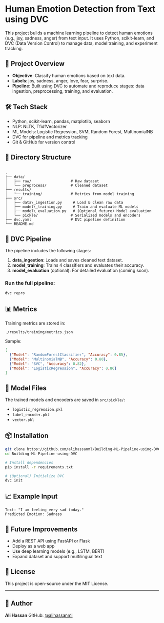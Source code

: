 # Human Emotion Detection from Text using DVC

This project builds a machine learning pipeline to detect human emotions (e.g., joy, sadness, anger) from text input. It uses Python, scikit-learn, and DVC (Data Version Control) to manage data, model training, and experiment tracking.

## 📌 Project Overview

- **Objective**: Classify human emotions based on text data.
- **Labels**: joy, sadness, anger, love, fear, surprise.
- **Pipeline**: Built using [DVC](https://dvc.org/) to automate and reproduce stages: data ingestion, preprocessing, training, and evaluation.

## 🛠️ Tech Stack

- Python, scikit-learn, pandas, matplotlib, seaborn
- NLP: NLTK, TfidfVectorizer
- ML Models: Logistic Regression, SVM, Random Forest, MultinomialNB
- DVC for pipeline and metrics tracking
- Git & GitHub for version control

## 📂 Directory Structure

```

.
├── data/
│   ├── raw/                  # Raw dataset
│   └── preprocess/           # Cleaned dataset
├── results/
│   └── training/             # Metrics from model training
├── src/
│   ├── data\_ingestion.py     # Load & clean raw data
│   ├── model\_training.py     # Train and evaluate ML models
│   ├── model\_evaluation.py   # (Optional future) Model evaluation
│   └── pickle/               # Serialized models and encoders
├── dvc.yaml                  # DVC pipeline definition
└── README.md

````

## 🔁 DVC Pipeline

The pipeline includes the following stages:

1. **data_ingestion**: Loads and saves cleaned text dataset.
2. **model_training**: Trains 4 classifiers and evaluates their accuracy.
3. **model_evaluation** (optional): For detailed evaluation (coming soon).

### Run the full pipeline:
```bash
dvc repro
````

## 📊 Metrics

Training metrics are stored in:

```
./results/training/metrics.json
```

Sample:

```json
[
  {"Model": "RandomForestClassifier", "Accuracy": 0.85},
  {"Model": "MultinomialNB", "Accuracy": 0.80},
  {"Model": "SVC", "Accuracy": 0.82},
  {"Model": "LogisticRegression", "Accuracy": 0.86}
]
```

## 💾 Model Files

The trained models and encoders are saved in `src/pickle/`:

* `logistic_regression.pkl`
* `label_encoder.pkl`
* `vector.pkl`

## 📦 Installation

```bash
git clone https://github.com/alihassanml/Building-ML-Pipeline-using-DVC.git
cd Building-ML-Pipeline-using-DVC

# Install dependencies
pip install -r requirements.txt

# (Optional) Initialize DVC
dvc init
```

## 📈 Example Input

```
Text: "I am feeling very sad today."
Predicted Emotion: Sadness
```

## 🧪 Future Improvements

* Add a REST API using FastAPI or Flask
* Deploy as a web app
* Use deep learning models (e.g., LSTM, BERT)
* Expand dataset and support multilingual text

## 📄 License

This project is open-source under the MIT License.

---

## 👤 Author

**Ali Hassan**
GitHub: [@alihassanml](https://github.com/alihassanml)

```